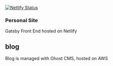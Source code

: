 [![Netlify Status](https://api.netlify.com/api/v1/badges/8cde4340-7229-48da-bfdb-ec376e3cb16d/deploy-status)](https://app.netlify.com/sites/vibrant-lumiere-a50201/deploys)

### Personal Site

Gatsby Front End hosted on Netlify

## blog

Blog is managed with Ghost CMS, hosted on AWS
